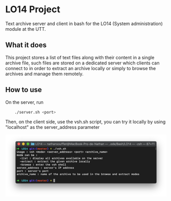 # LO14 Project

Text archive server and client in bash for the LO14 (System administration) module at the UTT.

## What it does

This project stores a list of text files along with their content in a single archive file,
such files are stored on a dedicated server which clients can connect to in order to extract an archive
locally or simply to browse the archives and manage them remotely.

## How to use

On the server, run
```bash
    ./server.sh <port>
```

Then, on the client side, use the vsh.sh script,
you can try it locally by using "localhost" as the server_address parameter

![client usage](res/usage.png)